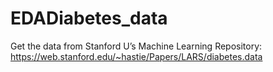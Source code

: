 # EDADiabetes_data
Get the data from Stanford U’s Machine Learning Repository: https://web.stanford.edu/~hastie/Papers/LARS/diabetes.data
